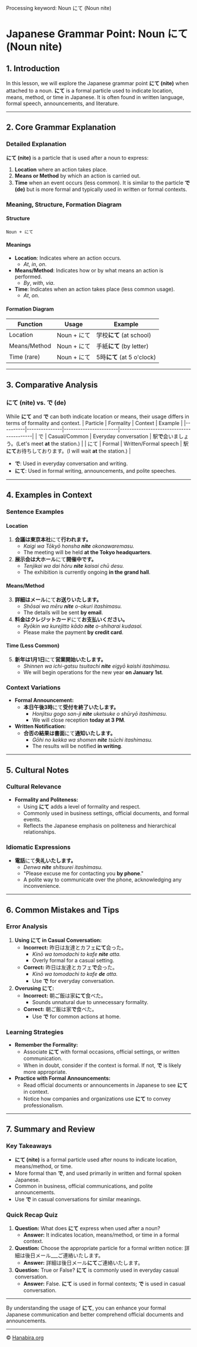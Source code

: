 Processing keyword: Noun にて (Noun nite)
# Japanese Grammar Point: Noun にて (Noun nite)

## 1. Introduction
In this lesson, we will explore the Japanese grammar point **にて (nite)** when attached to a noun. **にて** is a formal particle used to indicate location, means, method, or time in Japanese. It is often found in written language, formal speech, announcements, and literature.

---
## 2. Core Grammar Explanation
### Detailed Explanation
**にて (nite)** is a particle that is used after a noun to express:
1. **Location** where an action takes place.
2. **Means or Method** by which an action is carried out.
3. **Time** when an event occurs (less common).
It is similar to the particle **で (de)** but is more formal and typically used in written or formal contexts.
### Meaning, Structure, Formation Diagram
#### Structure
```
Noun + にて
```
#### Meanings
- **Location**: Indicates where an action occurs.
  - *At*, *in*, *on*.
- **Means/Method**: Indicates how or by what means an action is performed.
  - *By*, *with*, *via*.
- **Time**: Indicates when an action takes place (less common usage).
  - *At*, *on*.
#### Formation Diagram
| Function       | Usage            | Example                      |
|----------------|------------------|------------------------------|
| Location       | Noun + にて      | 学校**にて** (at school)      |
| Means/Method   | Noun + にて      | 手紙**にて** (by letter)      |
| Time (rare)    | Noun + にて      | 5時**にて** (at 5 o'clock)    |
---
## 3. Comparative Analysis
### にて (nite) vs. で (de)
While **にて** and **で** can both indicate location or means, their usage differs in terms of formality and context.
| Particle | Formality     | Context               | Example                                 |
|----------|---------------|-----------------------|-----------------------------------------|
| で       | Casual/Common | Everyday conversation | 駅**で**会いましょう。(Let's meet **at** the station.)   |
| にて     | Formal        | Written/Formal speech | 駅**にて**お待ちしております。(I will wait **at** the station.) |
- **で**: Used in everyday conversation and writing.
- **にて**: Used in formal writing, announcements, and polite speeches.
---
## 4. Examples in Context
### Sentence Examples
#### Location
1. **会議は東京本社**にて**行われます。**
   - *Kaigi wa Tōkyō honsha **nite** okonawaremasu.*
   - The meeting will be held **at the Tokyo headquarters**.
2. **展示会は大ホール**にて**開催中です。**
   - *Tenjikai wa dai hōru **nite** kaisai chū desu.*
   - The exhibition is currently ongoing **in the grand hall**.
#### Means/Method
3. **詳細はメール**にて**お送りいたします。**
   - *Shōsai wa mēru **nite** o-okuri itashimasu.*
   - The details will be sent **by email**.
4. **料金はクレジットカード**にて**お支払いください。**
   - *Ryōkin wa kurejitto kādo **nite** o-shiharai kudasai.*
   - Please make the payment **by credit card**.
#### Time (Less Common)
5. **新年は1月1日**にて**営業開始いたします。**
   - *Shinnen wa ichi-gatsu tsuitachi **nite** eigyō kaishi itashimasu.*
   - We will begin operations for the new year **on January 1st**.
### Context Variations
- **Formal Announcement:**
  - **本日午後3時**にて**受付を終了いたします。**
    - *Honjitsu gogo san-ji **nite** uketsuke o shūryō itashimasu.*
    - We will close reception **today at 3 PM**.
- **Written Notification:**
  - **合否の結果は書面**にて**通知いたします。**
    - *Gōhi no kekka wa shomen **nite** tsūchi itashimasu.*
    - The results will be notified **in writing**.
---
## 5. Cultural Notes
### Cultural Relevance
- **Formality and Politeness:**
  - Using **にて** adds a level of formality and respect.
  - Commonly used in business settings, official documents, and formal events.
  - Reflects the Japanese emphasis on politeness and hierarchical relationships.
### Idiomatic Expressions
- **電話**にて**失礼いたします。**
  - *Denwa **nite** shitsurei itashimasu.*
  - "Please excuse me for contacting you **by phone**."
  - A polite way to communicate over the phone, acknowledging any inconvenience.
---
## 6. Common Mistakes and Tips
### Error Analysis
1. **Using にて in Casual Conversation:**
   - **Incorrect:** 昨日は友達とカフェ**にて**会った。
     - *Kinō wa tomodachi to kafe **nite** atta.*
     - Overly formal for a casual setting.
   - **Correct:** 昨日は友達とカフェ**で**会った。
     - *Kinō wa tomodachi to kafe **de** atta.*
     - Use **で** for everyday conversation.
2. **Overusing にて:**
   - **Incorrect:** 朝ご飯は家**にて**食べた。
     - Sounds unnatural due to unnecessary formality.
   - **Correct:** 朝ご飯は家**で**食べた。
     - Use **で** for common actions at home.
### Learning Strategies
- **Remember the Formality:**
  - Associate **にて** with formal occasions, official settings, or written communication.
  - When in doubt, consider if the context is formal. If not, **で** is likely more appropriate.
- **Practice with Formal Announcements:**
  - Read official documents or announcements in Japanese to see **にて** in context.
  - Notice how companies and organizations use **にて** to convey professionalism.
---
## 7. Summary and Review
### Key Takeaways
- **にて (nite)** is a formal particle used after nouns to indicate location, means/method, or time.
- More formal than **で**, and used primarily in written and formal spoken Japanese.
- Common in business, official communications, and polite announcements.
- Use **で** in casual conversations for similar meanings.
### Quick Recap Quiz
1. **Question:** What does **にて** express when used after a noun?
   - **Answer:** It indicates location, means/method, or time in a formal context.
2. **Question:** Choose the appropriate particle for a formal written notice: 詳細は後日メール___ご連絡いたします。
   - **Answer:** 詳細は後日メール**にて**ご連絡いたします。
3. **Question:** True or False? **にて** is commonly used in everyday casual conversation.
   - **Answer:** False. **にて** is used in formal contexts; **で** is used in casual conversation.
---
By understanding the usage of **にて**, you can enhance your formal Japanese communication and better comprehend official documents and announcements.


---

© [Hanabira.org](https://hanabira.org)
